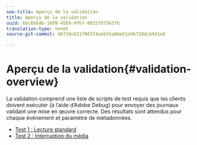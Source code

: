 ```yaml
---
seo-title: Aperçu de la validation
title: Aperçu de la validation
uuid: bbc6b6d6-1899-45b9-9fb7-8031f07563f6
translation-type: tm+mt
source-git-commit: 46710c621f00374aeb55a88e51d4b720dcb941a6

---
```



# Aperçu de la validation{#validation-overview}

La validation comprend une liste de scripts de test requis que les clients doivent exécuter (à l’aide d’Adobe Debug) pour envoyer des journaux validant une mise en œuvre correcte.
Des résultats sont attendus pour chaque événement et paramètre de métadonnées.

* [Test 1 : Lecture standard](test1-standard-playback.md)
* [Test 2 : Interruption du média](test2-media-interrupt.md)
